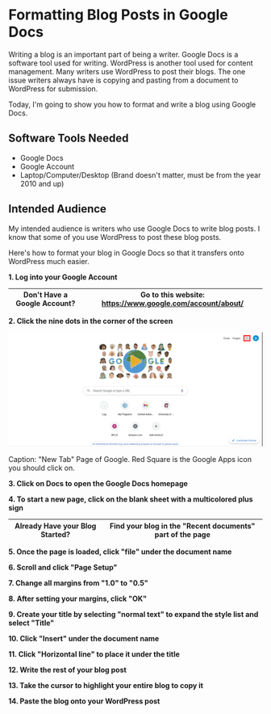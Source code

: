 # Formatting Blog Posts in Google Docs

Writing a blog is an important part of being a writer. Google Docs is a software tool used for writing. WordPress is another tool used for content management. Many writers use WordPress to post their blogs. The one issue writers always have is copying and pasting from a document to WordPress for submission. 

Today, I'm going to show you how to format and write a blog using Google Docs.




## Software Tools Needed

- Google Docs
- Google Account
- Laptop/Computer/Desktop (Brand doesn't matter, must be from the year 2010 and up)




## Intended Audience

My intended audience is writers who use Google Docs to write blog posts. I know that some of you use WordPress to post these blog posts. 

Here's how to format your blog in Google Docs so that it transfers onto WordPress much easier.





**1. Log into your Google Account**
      
|Don't Have a Google Account? | Go to this website: https://www.google.com/account/about/|
|-----------------------------|----------------------------------------------------------|

**2. Click the nine dots in the corner of the screen**

!["New Tab" Page of Google](screenshot-nimbusweb.me-2022.03.08-08_25_46.png)

Caption: "New Tab" Page of Google. Red Square is the Google Apps icon you should click on.

**3. Click on Docs to open the Google Docs homepage**

**4. To start a new page, click on the blank sheet with a multicolored plus sign**

|Already Have your Blog Started? | Find your blog in the "Recent documents" part of the page|
|--------------------------------|--------------------------------------------------------|

**5. Once the page is loaded, click "file" under the document name**

**6. Scroll and click "Page Setup"**

**7. Change all margins from "1.0" to "0.5"**

**8. After setting your margins, click "OK"**

**9. Create your title by selecting "normal text" to expand the style list and select "Title"**

**10. Click "Insert" under the document name**

**11. Click "Horizontal line" to place it under the title**

**12. Write the rest of your blog post**

**13. Take the cursor to highlight your entire blog to copy it**

**14. Paste the blog onto your WordPress post**
